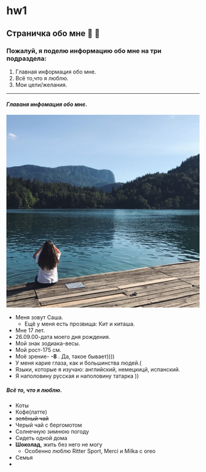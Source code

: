 # hw1
## Страничка обо мне :hatched_chick: :sparkling_heart:
### Пожалуй, я поделю информацию обо мне на три подраздела:
1.  Главная информация обо мне.
2.  Всё то,что я люблю.
3.  Мои цели/желания.
 _____________________________________________________________________
 #### _Главаня инфомация обо мне_.
![](https://github.com/sashakit/hw1/blob/master/SjbpYWy2rPQ.jpg)
 * Меня зовут Саша.
   * Ещё у меня есть прозвища: Кит и киташа.
* Мне 17 лет.
* 26.09.00-дата моего дня рождения.
* Мой знак зодиака-весы.
* Мой рост-175 см.
* Моё зрение- **-8** . Да, такое бывает))))
* У меня карие глаза, как и большинства людей.(
* Языки, которые я изучаю: английский, немецкицй, испанский.
* Я наполовину русская и наполовину татарка ))
##### _Всё то, что я люблю_.
* Коты 
* Кофе(латте)
* ~~зелёный чай~~
* Черый чай с бергомотом
* Солнечную зимнюю погоду
* Сидеть одной дома
* **Шоколад**, жить без него не могу
  * Особенно люблю Ritter Sport, Merci и Milka с oreo
* Семья
* 

